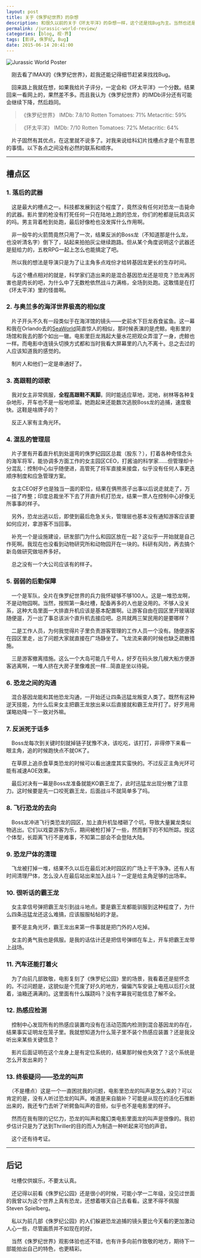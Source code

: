 ```yaml
---
layout: post
title: 关于《侏罗纪世界》的杂想
description: 和很久以前的关于《环太平洋》的杂想一样，这个还是找Bug为主。当然也还是老话，对于不是硬科幻的，太认真就输了。或许有剧透，谨慎围观。
permalink: /jurassic-world-review/
categories: [blog, 视·界]
tags: [影评, 侏罗纪, Bug]
date: 2015-06-14 20:41:00
--- 
```


![Jurassic World Poster]({{site.img-hosting}}/Pic4Post/jurassic-world-review/jurassic-world-poster.jpg)

　刚去看了IMAX的《侏罗纪世界》，趁我还能记得细节赶紧来找找Bug。

　回来路上我就在想，如果我给片子评分，一定会和《环太平洋》一个分数。结果回来一看网上的，果然差不多。而且我认为《侏罗纪世界》的IMDb评分还有可能会继续下降，然后趋同。

> 《侏罗纪世界》
> IMDb: 7.8/10
> Rotten Tomatoes: 71%
> Metacritic: 59%

> 《环太平洋》
> IMDb: 7/10
> Rotten Tomatoes: 72%
> Metacritic: 64%

　片子固然有其优点，在这里就不说多了。对我来说给科幻片找槽点才是个有意思的事情。以下各点之间没有必然的联系和顺序。

------

## 槽点区

### 1. 落后的武器

　这是最大的槽点之一。科技都发展到这个程度了，竟然没有任何对恐龙一击毙命的武器。影片里的枪没有打死任何一只在陆地上跑的恐龙，你们的枪都是玩具店买的吗。男主背着枪到处跑，最后好像枪也没发挥什么作用啊。

　非一般牛的火箭筒竟然只用了一次，结果反派的Boss龙（不知道那是什么龙，也没听清名字）倒下了，站起来拍拍灰尘继续跑路。但从某个角度说明这个武器还是挺给力的，五枚RPG一起上怎么也能搞定了吧。

　所以我的想法是导演只是为了让主角多点戏份才给转基因龙更长的生存时间。

　与这个槽点相对的就是，科学家们造出来的是混合基因恐龙还是坦克？恐龙再厉害也是肉长的吧，为什么中了无数枪依然战斗力满格，全场到处跑。这敢情是在打《环太平洋》里的怪兽啊。

### 2. 与奥兰多的海洋世界极高的相似度

　片子开头不久有一段类似于在海洋馆的镜头——史前水下巨龙吞食鲨鱼。这一幕和我在Orlando去的[SeaWorld](http://aquaticabyseaworld.com/)简直惊人的相似，那时候表演的是虎鲸。电影里的场馆和我去的那个如出一辙。电影里巨龙溅起大量水花把观众弄湿了一身，虎鲸也一样。而电影中连镜头切换方式都和当时我看大屏幕里的八九不离十。总之去过的人应该知道我的感觉的。

　制片人和他们一定是串通好了。

### 3. 高跟鞋的颂歌

　我对女主非常佩服，**全程高跟鞋不离脚**。同时能适应草地，泥地，树林等各种复杂地形，开车也不是一般地顺溜。她跑起来还能数次逃脱Boss龙的追捕，速度极快。这鞋是啥牌子的？

　反正人家有主角光环。

### 4. 混乱的管理层

　片子里有开着直升机到处遛弯的侏罗纪园区总裁（股东？），打着各种奇怪念头的海军将军，能协调多方面工作的女主园区CEO，打酱油的科学家……但管理却十分混乱：控制中心似乎随便进，高管死了将军直接来接盘，似乎没有任何人事更迭顺序制度和应急管理方案。

　女主CEO好歹也是独当一面的职位，结果在俩熊孩子出事以后说走就走了，万一挂了咋整；印度总裁坐不下去了开直升机打恐龙，结果一票人在控制中心好像无所事事的样子。

　另外，恐龙出逃以后，即使到最后危急关头，管理层也基本没有通知游客应该要如何应对，拿游客不当回事。

　补充一个是设施建设，研发部门为什么和园区放在一起？这似乎一开始就是自己作死啊。我现在也没看到动物研究所和动物园开在一块的。科研有风险，再去搞个新岛做研究做培养多好。

　总之没有一个大公司应该有的样子。

### 5. 弱弱的后勤保障

　一个是军队，全片在侏罗纪世界的兵力我怀疑够不够100人。这是一堆恐龙啊，不是动物园啊。当然，按照第一条吐槽，配备再多的人也是没用的。不够人没关系，这种大岛里面一大排直升机应该是基本配置啊。让游客自由在园区里开玻璃球随便遛，万一出了事总该派个直升机去接应吧。总共就两三架民用的是要哪样？

　二是工作人员，为何我觉得片子里负责游客管理的工作人员一个没有。随便游客在园区里走，出了问题大家就直接在广场静坐了。飞龙流来袭的时候也缺乏疏散措施。

　三是游客撤离措施。这么一个大岛可能几千号人，好歹在码头放几艘大船方便游客逃离啊，一堆人挤在大房子里像难民一样…简直是坐以待毙。

### 6. 恐龙之间的沟通

　混合基因龙能和其他恐龙沟通，一开始还让四条迅猛龙叛变人类了。既然有这种逆天技能，为什么后来女主把霸王龙放出来以后直接就和霸王龙开打了。好歹用用谋略劝降一下一致对外嘛。

### 7. 反派死于话多

　Boss龙每次到关键时刻就掉链子犹豫不决，该吃吃，该打打，非得停下来看一眼主角，追的时候跑快点不就OK了。

　在草原上追杀食草类恐龙的时候可以看出速度其实蛮快的。不过反正主角光环可能有减速AOE效果。

　最后对决有一幕是Boss龙准备就能KO霸王龙了，此时迅猛龙出现分散了注意力。这时候要是先一口咬死霸王龙，后面战斗不就简单多了吗。

### 8. 飞行恐龙的去向

　Boss龙冲进飞行类恐龙的园区，加上直升机坠楼砸了个坑，导致大量翼龙类似物逃出。它们以戏耍游客为乐，期间被枪打掉了一些，然而剩下的不知所踪。按这个体型，长距离飞行不是难事，不知第二部会不会登陆大陆。

### 9. 恐龙尸体的清理

　飞龙被打掉一堆，结果不久以后在最后对决时园区的广场上干干净净。还有人有时间清理尸体，怎么没人在最后站出来加入战斗？一定是给主角足够的出场率。

### 10. 很听话的霸王龙

　女主拿信号弹把霸王龙引到战斗地点。要是霸王龙都能驯服到这种程度了，为什么四条迅猛龙还这么难搞，应该服服帖帖的才是。

　要不是主角光环，霸王龙出来第一件事就是把门外的人吃掉。

　女主的勇气我也是佩服。是我的话估计还是把信号弹绑在车上，开车把霸王龙带上战场。

### 11. 汽车还能打着火

　为了向前几部致敬，电影复刻了《侏罗纪公园》里的场景，我看着还是挺怀念的。不过问题是，这貌似是个荒废了好久的地方，偏偏汽车安装上电瓶以后打火就着，油箱还满满的。这里面有什么蹊跷吗？没有字幕我可能信息了解不全。

### 12. 热感应检测

　控制中心发现所有的热感应装置均没有在活动范围内检测到混合基因龙的存在，结果事实证明龙在笼子里。我就想知道为什么笼子里不装个热感应装置？还是我没听出来某些关键信息？

　影片后面证明在这个龙身上是有定位系统的，结果那时候也失效了？这个系统是怎么开发出来的？

### 13. 终极疑问——恐龙的叫声

　（不是槽点）这是一个一直困扰我的问题，电影里恐龙的叫声是怎么来的？可以肯定的是，没有人听过恐龙的叫声。难道是来自脑补？可能是从现在的活化石推断出来的，我还专门去听了听鳄鱼叫声的音频，似乎也不是电影里的样子。

　然而在我有限的记忆力，恐龙的叫声和魔幻类电影里面龙的叫声是很像的。我初步估计只是为了达到Thriller的目的而人为制造一种听起来可怕的声音。

　这个还有待考证。

------

## 后记

　吐槽仅供娱乐，不要太认真。

　还记得以前看《侏罗纪公园》还是很小的时候，可能小学一二年级，没见过世面的我曾以为这个世界上真有恐龙，还想着哪天自己去看看。这里不得不佩服Steven Spielberg。

　私以为前几部《侏罗纪公园》的人们躲避恐龙追捕的镜头要比今天看的更加激动人心一些，尽管画质并不如现在的好。

　当然《侏罗纪世界》观影体验也还不错，也有许多向前作致敬的地方，期待下一部能拍出自己的特色，也更精彩。